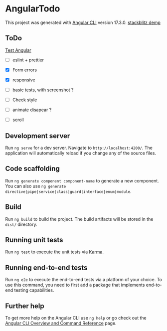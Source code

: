 # AngularTodo

This project was generated with [Angular CLI](https://github.com/angular/angular-cli) version 17.3.0.
[stackblitz demp](https://stackblitz.com/~/github.com/TimotheeSai/AngularToDo)

## ToDo

[Test Angular](https://xd.adobe.com/view/166546a3-bf60-4319-b902-ae246ac8795e-4336/specs/)


- [ ] eslint + prettier
- [x] Form errors
- [x] responsive
- [ ] basic tests, with screenshot ?
- [ ] Check style
- [ ] animate disapear ?
- [ ] scroll



## Development server

Run `ng serve` for a dev server. Navigate to `http://localhost:4200/`. The application will automatically reload if you change any of the source files.

## Code scaffolding

Run `ng generate component component-name` to generate a new component. You can also use `ng generate directive|pipe|service|class|guard|interface|enum|module`.

## Build

Run `ng build` to build the project. The build artifacts will be stored in the `dist/` directory.

## Running unit tests

Run `ng test` to execute the unit tests via [Karma](https://karma-runner.github.io).

## Running end-to-end tests

Run `ng e2e` to execute the end-to-end tests via a platform of your choice. To use this command, you need to first add a package that implements end-to-end testing capabilities.

## Further help

To get more help on the Angular CLI use `ng help` or go check out the [Angular CLI Overview and Command Reference](https://angular.io/cli) page.
